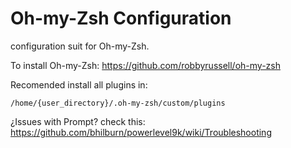# Oh-my-Zsh Configuration
configuration suit for Oh-my-Zsh.

To install Oh-my-Zsh: https://github.com/robbyrussell/oh-my-zsh

Recomended install all plugins in:
```
/home/{user_directory}/.oh-my-zsh/custom/plugins
```
¿Issues with Prompt? check this: https://github.com/bhilburn/powerlevel9k/wiki/Troubleshooting
